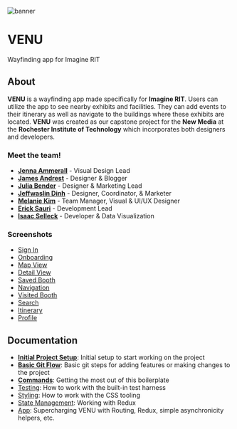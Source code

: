 ![banner](http://i.imgur.com/RunuALd.jpg "VENU")
# VENU
Wayfinding app for Imagine RIT

## About
**VENU** is a wayfinding app made specifically for **Imagine RIT**. Users can utilize the app to see nearby exhibits and facilities. They can add events to their itinerary as well as navigate to the buildings where these exhibits are located. **VENU** was created as our capstone project for the **New Media** at the **Rochester Institute of Technology** which incorporates both designers and developers.

### Meet the team!

* [**Jenna Ammerall**](http://jra1798.cias.rit.edu/) - Visual Design Lead
* [**James Andrest**](http://www.jamusandrest.com/) - Designer & Blogger
* [**Julia Bender**](https://juliabender.myportfolio.com/) - Designer & Marketing Lead
* [**Jeffwaslin Dinh**](https://www.jeffdinh.net/) - Designer, Coordinator, & Marketer
* [**Melanie Kim**](http://melaniejkim.com/) - Team Manager, Visual & UI/UX Designer
* [**Erick Sauri**](http://ericksauri.com) - Development Lead
* [**Isaac Selleck**](https://people.rit.edu/ixs5214/portfolio/) - Developer & Data Visualization

### Screenshots
* [Sign In](http://i.imgur.com/w9JLMxE.png "Sign In")
* [Onboarding](http://i.imgur.com/3CeVTle.png "Enable Location")
* [Map View](http://i.imgur.com/OPbXZa9.png "Map")
* [Detail View](http://i.imgur.com/mrtQtQc.png "Detail")
* [Saved Booth](http://i.imgur.com/m0hcVds.png "Saved Booth")
* [Navigation](http://i.imgur.com/o8iTYgP.png "Navigation")
* [Visited Booth](http://i.imgur.com/uDBeHv9.png "Visited Booth")
* [Search](http://i.imgur.com/SjaHP4y.png "Search")
* [Itinerary](http://i.imgur.com/0c7v9Cu.png "Itinerary")
* [Profile](http://i.imgur.com/QrbfTH7.png "Profile")


## Documentation
- [**Initial Project Setup**](docs/git/setup.md): Initial setup to start working on the project
- [**Basic Git Flow**](docs/git/gitbasics.md): Basic git steps for adding features or making changes to the project
- [**Commands**](docs/general/commands.md): Getting the most out of this boilerplate
- [Testing](docs/testing): How to work with the built-in test harness
- [Styling](docs/css): How to work with the CSS tooling
- [State Management](docs/js/state.md): Working with Redux
- [App](docs/js): Supercharging VENU with Routing, Redux, simple
  asynchronicity helpers, etc.